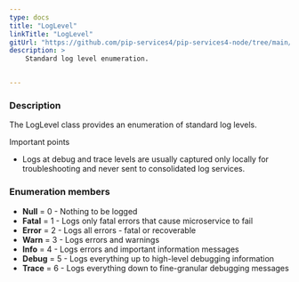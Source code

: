 ```yaml
---
type: docs
title: "LogLevel"
linkTitle: "LogLevel"
gitUrl: "https://github.com/pip-services4/pip-services4-node/tree/main/pip-services4-observability-node"
description: >
    Standard log level enumeration.


---
```


### Description

 The LogLevel class provides an enumeration of standard log levels.
 
 Important points
 
 - Logs at debug and trace levels are usually captured only locally for troubleshooting and never sent to consolidated log services.

### Enumeration members

- **Null** = 0 - Nothing to be logged
- **Fatal** = 1 - Logs only fatal errors that cause microservice to fail
- **Error** = 2 - Logs all errors - fatal or recoverable
- **Warn** = 3 - Logs errors and warnings
- **Info** = 4 - Logs errors and important information messages
- **Debug** = 5 - Logs everything up to high-level debugging information
- **Trace** = 6 - Logs everything down to fine-granular debugging messages

</span>
